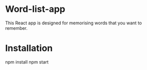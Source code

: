 # Word-list-app

This React app is designed for memorising words that you want to remember.

# Installation

npm install
npm start
